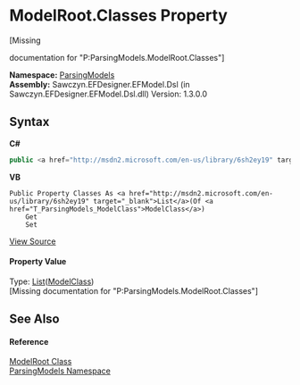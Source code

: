 # ModelRoot.Classes Property 
 

\[Missing <summary> documentation for "P:ParsingModels.ModelRoot.Classes"\]

**Namespace:**&nbsp;<a href="N_ParsingModels">ParsingModels</a><br />**Assembly:**&nbsp;Sawczyn.EFDesigner.EFModel.Dsl (in Sawczyn.EFDesigner.EFModel.Dsl.dll) Version: 1.3.0.0

## Syntax

**C#**<br />
``` C#
public <a href="http://msdn2.microsoft.com/en-us/library/6sh2ey19" target="_blank">List</a><<a href="T_ParsingModels_ModelClass">ModelClass</a>> Classes { get; set; }
```

**VB**<br />
``` VB
Public Property Classes As <a href="http://msdn2.microsoft.com/en-us/library/6sh2ey19" target="_blank">List</a>(Of <a href="T_ParsingModels_ModelClass">ModelClass</a>)
	Get
	Set
```

<a href="https://github.com/msawczyn/EFDesigner/tree/master/src/ParsingModels/ModelRoot.cs#L16" title="View the source code">View Source</a><br />

#### Property Value
Type: <a href="http://msdn2.microsoft.com/en-us/library/6sh2ey19" target="_blank">List</a>(<a href="T_ParsingModels_ModelClass">ModelClass</a>)<br />\[Missing <value> documentation for "P:ParsingModels.ModelRoot.Classes"\]

## See Also


#### Reference
<a href="T_ParsingModels_ModelRoot">ModelRoot Class</a><br /><a href="N_ParsingModels">ParsingModels Namespace</a><br />